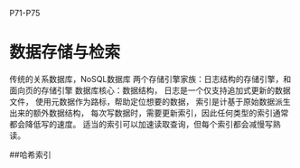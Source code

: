 P71-P75
# 数据存储与检索
传统的关系数据库，NoSQL数据库
两个存储引擎家族：日志结构的存储引擎，和面向页的存储引擎
数据库核心：数据结构，
日志是一个仅支持追加式更新的数据文件，
使用元数据作为路标，帮助定位想要的数据，
索引是计基于原始数据派生出来的额外数据结构，
每次写数据时，需要更新索引，因此任何类型的索引通常都会降低写的速度。
适当的索引可以加速读取查询，但每个索引都会减慢写熟读。

##哈希索引
